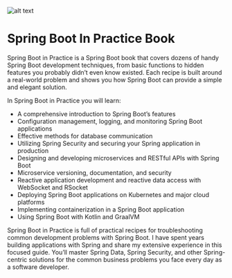 ![alt text](https://github.com/spring-boot-in-practice/repo/blob/main/metadata/BookCover.jfif "Spring Boot In Practice")

# Spring Boot In Practice Book

Spring Boot in Practice is a Spring Boot book that covers dozens of handy Spring Boot development techniques, from basic functions to hidden features you probably didn’t even know existed. Each recipe is built around a real-world problem and shows you how Spring Boot can provide a simple and elegant solution.

In Spring Boot in Practice you will learn:

- A comprehensive introduction to Spring Boot’s features
- Configuration management, logging, and monitoring Spring Boot applications
- Effective methods for database communication
- Utilizing Spring Security and securing your Spring application in production
- Designing and developing microservices and RESTful APIs with Spring Boot
- Microservice versioning, documentation, and security
- Reactive application development and reactive data access with WebSocket and RSocket
- Deploying Spring Boot applications on Kubernetes and major cloud platforms
- Implementing containerization in a Spring Boot application
- Using Spring Boot with Kotlin and GraalVM

Spring Boot in Practice is full of practical recipes for troubleshooting common development problems with Spring Boot. I have spent years building applications with Spring and share my extensive experience in this focused guide. You’ll master Spring Data, Spring Security, and other Spring-centric solutions for the common business problems you face every day as a software developer.
